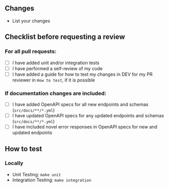 ## Changes

- List your changes

## Checklist before requesting a review

### For all pull requests:

- [ ] I have added unit and/or integration tests
- [ ] I have performed a self-review of my code
- [ ] I have added a guide for how to test my changes in DEV for my PR reviewer in `How to test`, if it is possible

### If documentation changes are included:

- [ ] I have added OpenAPI specs for all new endpoints and schemas (`src/docs/**/*.yml`)
- [ ] I have updated OpenAPI specs for any updated endpoints and schemas (`src/docs/**/*.yml`)
- [ ] I have included novel error responses in OpenAPI specs for new and updated endpoints

## How to test

### Locally

- Unit Testing: `make unit`
- Integration Testing: `make integration`
